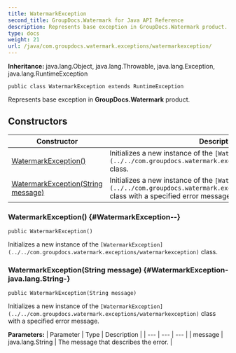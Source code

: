 ```yaml
---
title: WatermarkException
second_title: GroupDocs.Watermark for Java API Reference
description: Represents base exception in GroupDocs.Watermark product.
type: docs
weight: 21
url: /java/com.groupdocs.watermark.exceptions/watermarkexception/
---
```

**Inheritance:**
java.lang.Object, java.lang.Throwable, java.lang.Exception, java.lang.RuntimeException
```
public class WatermarkException extends RuntimeException
```

Represents base exception in **GroupDocs.Watermark** product.
## Constructors

| Constructor | Description |
| --- | --- |
| [WatermarkException()](#WatermarkException--) | Initializes a new instance of the `[WatermarkException](../../com.groupdocs.watermark.exceptions/watermarkexception)` class. |
| [WatermarkException(String message)](#WatermarkException-java.lang.String-) | Initializes a new instance of the `[WatermarkException](../../com.groupdocs.watermark.exceptions/watermarkexception)` class with a specified error message. |
### WatermarkException() {#WatermarkException--}
```
public WatermarkException()
```


Initializes a new instance of the `[WatermarkException](../../com.groupdocs.watermark.exceptions/watermarkexception)` class.

### WatermarkException(String message) {#WatermarkException-java.lang.String-}
```
public WatermarkException(String message)
```


Initializes a new instance of the `[WatermarkException](../../com.groupdocs.watermark.exceptions/watermarkexception)` class with a specified error message.

**Parameters:**
| Parameter | Type | Description |
| --- | --- | --- |
| message | java.lang.String | The message that describes the error. |

